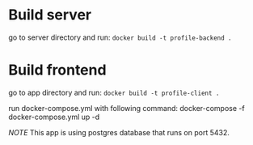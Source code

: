 # Build server
go to server directory and run:
`docker build -t profile-backend .`

# Build frontend
go to app directory and run:
`docker build -t profile-client .`

run docker-compose.yml with following command:
docker-compose -f docker-compose.yml up -d

*NOTE*
This app is using postgres database that runs on port 5432.